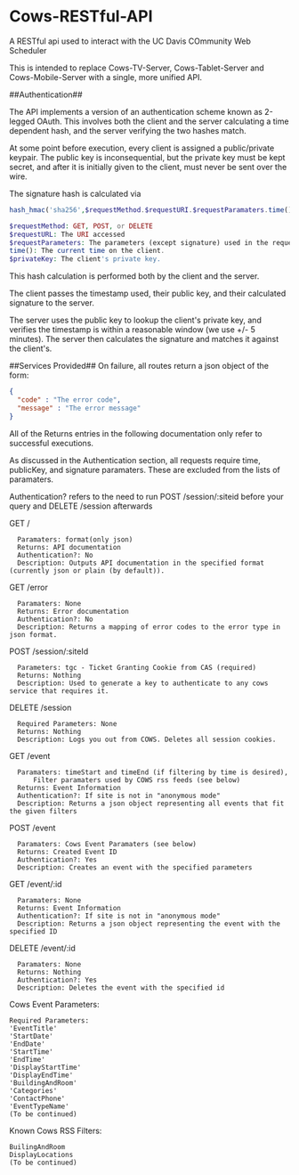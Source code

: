 Cows-RESTful-API
================

A RESTful api used to interact with the UC Davis COmmunity Web Scheduler

This is intended to replace Cows-TV-Server, Cows-Tablet-Server and Cows-Mobile-Server with a single, more unified API.

##Authentication##

The API implements a version of an authentication scheme known as 2-legged OAuth. This involves both the client and the
server calculating a time dependent hash, and the server verifying the two hashes match.

At some point before execution, every client is assigned a public/private keypair. The public key is inconsequential,
but the private key must be kept secret, and after it is initially given to the client, must never be sent over the wire.

The signature hash is calculated via

```php
hash_hmac('sha256',$requestMethod.$requestURI.$requestParamaters.time(),$privateKey)

$requestMethod: GET, POST, or DELETE
$requestURL: The URI accessed
$requestParameters: The parameters (except signature) used in the request.
time(): The current time on the client.
$privateKey: The client's private key.
```

This hash calculation is performed both by the client and the server.

The client passes the timestamp used, their public key, and their calculated signature to the server.

The server uses the public key to lookup the client's private key, and verifies the timestamp is within a reasonable 
window (we use +/- 5 minutes). The server then calculates the signature and matches it against the client's.

##Services Provided##
  On failure, all routes return a json object of the form:
  ```json
  {
    "code" : "The error code",
    "message" : "The error message"
  }
  ```
  
  All of the Returns entries in the following documentation only refer to successful executions.
  
  As discussed in the Authentication section, all requests require time, publicKey, and signature paramaters.
  These are excluded from the lists of paramaters.
  
  Authentication? refers to the need to run POST /session/:siteid before your query and DELETE /session afterwards

  GET /
  
      Paramaters: format(only json)
      Returns: API documentation
      Authentication?: No
      Description: Outputs API documentation in the specified format (currently json or plain (by default)).
  
  GET /error
  
      Paramaters: None
      Returns: Error documentation
      Authentication?: No
      Description: Returns a mapping of error codes to the error type in json format.
  
  POST /session/:siteId
  
      Parameters: tgc - Ticket Granting Cookie from CAS (required)
      Returns: Nothing
      Description: Used to generate a key to authenticate to any cows service that requires it.
  DELETE /session
  
      Required Parameters: None
      Returns: Nothing
      Description: Logs you out from COWS. Deletes all session cookies.
        
  GET /event
  
      Paramaters: timeStart and timeEnd (if filtering by time is desired), 
          Filter paramaters used by COWS rss feeds (see below)
      Returns: Event Information
      Authentication?: If site is not in "anonymous mode"
      Description: Returns a json object representing all events that fit the given filters
  POST /event
  
      Paramaters: Cows Event Paramaters (see below)
      Returns: Created Event ID
      Authentication?: Yes
      Description: Creates an event with the specified parameters
      
  GET /event/:id
  
      Paramaters: None
      Returns: Event Information
      Authentication?: If site is not in "anonymous mode"
      Description: Returns a json object representing the event with the specified ID
  DELETE /event/:id
  
      Paramaters: None  
      Returns: Nothing
      Authentication?: Yes
      Description: Deletes the event with the specified id

Cows Event Parameters:

    Required Parameters:
    'EventTitle'
    'StartDate'
    'EndDate'
    'StartTime'
    'EndTime'
    'DisplayStartTime'
    'DisplayEndTime' 
    'BuildingAndRoom'
    'Categories'
    'ContactPhone'
    'EventTypeName'
    (To be continued)

Known Cows RSS Filters:
    
    BuilingAndRoom
    DisplayLocations
    (To be continued)
  
